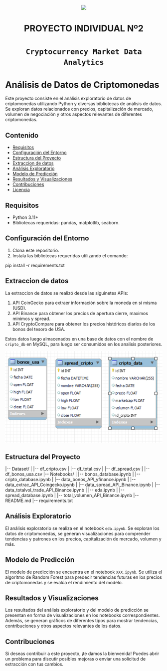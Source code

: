<p align='center'>
<img src ="https://d31uz8lwfmyn8g.cloudfront.net/Assets/logo-henry-white-lg.png">
<p>

<h1 align='center'>
 <b>PROYECTO INDIVIDUAL Nº2</b>
</h1>
 
# <h1 align="center">**`Cryptocurrency Market Data Analytics`**</h1>




# Análisis de Datos de Criptomonedas

Este proyecto consiste en el análisis exploratorio de datos de criptomonedas utilizando Python y diversas bibliotecas de análisis de datos. Se exploran datos relacionados con precios, capitalización de mercado, volumen de negociación y otros aspectos relevantes de diferentes criptomonedas.

## Contenido

- [Requisitos](#requisitos)
- [Configuración del Entorno](#configuración-del-entorno)
- [Estructura del Proyecto](#estructura-del-proyecto)
- [Extraccion de datos](#extraccion-de-datos)
- [Análisis Exploratorio](#análisis-exploratorio)
- [Modelo de Predicción](#modelo-de-predicción)
- [Resultados y Visualizaciones](#resultados-y-visualizaciones)
- [Contribuciones](#contribuciones)
- [Licencia](#licencia)

## Requisitos

- Python 3.11+
- Bibliotecas requeridas: pandas, matplotlib, seaborn.

## Configuración del Entorno

1. Clona este repositorio.
2. Instala las bibliotecas requeridas utilizando el comando:

pip install -r requirements.txt

## Extraccion de datos
La extraccion de datos se realizó desde las siguinetes APIs:
1. API CoinGecko para extraer información sobre la moneda en sí misma (USD).
2. API Binance para obtener los precios de apertura cierre, maximos minimos y spread.
3. API CryptoCompare para obtener los precios históricos diarios de los bonos del tesoro de USA.

Estos datos luego almacenados en una base de datos con el nombre de `cripto_db` en MySQL, para luego ser consumidos en los analisis posteriores.

![Tablas y columnas almacenadas en la base de datos](./Images/tablas_db.png)

## Estructura del Proyecto

|-- Dataset/
| |-- df_cripto.csv
| |-- df_total.csv
| |-- df_spread.csv
| |-- df_bonos_usa.csv
|-- Notebooks/
| |-- bonos_database.ipynb
| |-- cripto_database.ipynb
| |-- data_bonos_API_yfinance.ipynb
| |-- data_extrac_API_Coingecko.ipynb
| |-- data_spread_API_Binance.ipynb
| |-- data_totalvol_trade_API_Binance.ipynb
| |-- eda.ipynb
| |-- spread_database.ipynb
| |-- total_volumen_API_Binance.ipynb
|-- README.md
|-- requirements.txt


## Análisis Exploratorio

El análisis exploratorio se realiza en el notebook `eda.ipynb`. Se exploran los datos de criptomonedas, se generan visualizaciones para comprender tendencias y patrones en los precios, capitalización de mercado, volumen y más.

## Modelo de Predicción

El modelo de predicción se encuentra en el notebook `XXX.ipynb`. Se utiliza el algoritmo de Random Forest para predecir tendencias futuras en los precios de criptomonedas y se evalúa el rendimiento del modelo.

## Resultados y Visualizaciones

Los resultados del análisis exploratorio y del modelo de predicción se presentan en forma de visualizaciones en los notebooks correspondientes. Además, se generan gráficos de diferentes tipos para mostrar tendencias, contribuciones y otros aspectos relevantes de los datos.

## Contribuciones

Si deseas contribuir a este proyecto, ¡te damos la bienvenida! Puedes abrir un problema para discutir posibles mejoras o enviar una solicitud de extracción con tus cambios.